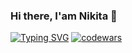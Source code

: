 ### Hi there, I'am Nikita 👋
[![Typing SVG](https://readme-typing-svg.herokuapp.com?color=%2336BCF7&lines=Computer+science+student)](https://git.io/typing-svg)
[![codewars](https://www.codewars.com/users/begenFys/badges/large)](https://www.codewars.com/users/begenFys)  
<!--
**begenFys/begenFys** is a ✨ _special_ ✨ repository because its `README.md` (this file) appears on your GitHub profile.

Here are some ideas to get you started:

- 🔭 I’m currently working on ...
- 🌱 I’m currently learning ...
- 👯 I’m looking to collaborate on ...
- 🤔 I’m looking for help with ...
- 💬 Ask me about ...
- 📫 How to reach me: ...
- 😄 Pronouns: ...
- ⚡ Fun fact: ...
-->
